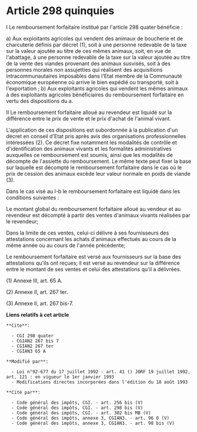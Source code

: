 # Article 298 quinquies

I  Le remboursement forfaitaire institué par l'article 298 quater bénéficie :

a) Aux exploitants agricoles qui vendent des animaux de boucherie et de charcuterie définis par décret (1), soit à une
personne redevable de la taxe sur la valeur ajoutée au titre de ces mêmes animaux, soit, en vue de l'abattage, à une personne
redevable de la taxe sur la valeur ajoutée au titre de la vente des viandes provenant des animaux susvisés, soit à des
personnes morales non assujetties qui réalisent des acquisitions intracommunautaires imposables dans l'Etat membre de la
Communauté économique européenne où arrive le bien expédié ou transporté, soit à l'exportation ;    b) Aux exploitants
agricoles qui vendent les mêmes animaux à des exploitants agricoles bénéficiaires du remboursement forfaitaire en vertu des
dispositions du a.

II  Le remboursement forfaitaire alloué au revendeur est liquidé sur la différence entre le prix de vente et le prix d'achat
de l'animal vivant.

L'application de ces dispositions est subordonnée à la publication d'un décret en conseil d'Etat pris après avis des
organisations professionnelles intéressées (2). Ce décret fixe notamment les modalités de contrôle et d'identification des
animaux vivants et les formalités administratives auxquelles ce remboursement est soumis, ainsi que les modalités de décompte
de l'assiette du remboursement. Le même texte peut fixer la base sur laquelle est décompté le remboursement forfaitaire dans
le cas où le prix de cession des animaux excède leur valeur normale en poids de viande (3).

Dans le cas visé au I-b le remboursement forfaitaire est liquidé dans les conditions suivantes :

Le montant global du remboursement forfaitaire alloué au vendeur et au revendeur est décompté à partir des ventes d'animaux
vivants réalisées par le revendeur;

Dans la limite de ces ventes, celui-ci délivre à ses fournisseurs des attestations concernant les achats d'animaux effectués
au cours de la même année ou au cours de l'année précédente;

Le remboursement forfaitaire est versé aux fournisseurs sur la base des attestations qu'ils ont reçues; il est versé au
revendeur sur la différence entre le montant de ses ventes et celui des attestations qu'il a délivrées.

(1) Annexe III, art. 65 A.

(2) Annexe II, art. 267 ter.

(3) Annexe II, art. 267 bis-7.

**Liens relatifs à cet article**

	**Cite**:

	  - CGI 298 quater
	  - CGIAN2 267 bis 7
	  - CGIAN2 267 ter
	  - CGIAN3 65 A

	**Modifié par**:

	  - Loi n°92-677 du 17 juillet 1992 - art. 41 () JORF 19 juillet 1992, art. 121 : en vigueur le 1er janvier 1993
	  - Modifications directes incorporées dans l'édition du 18 août 1993

	**Cité par**:

	  - Code général des impôts, CGI. - art. 256 bis (V)
	  - Code général des impôts, CGI. - art. 298 bis (V)
	  - Code général des impôts, CGI. - art. 302 bis MB (V)
	  - Code général des impôts, annexe 3, CGIAN3. - art. 96 O (V)
	  - Code général des impôts, annexe 3, CGIAN3. - art. 98 bis (V)
